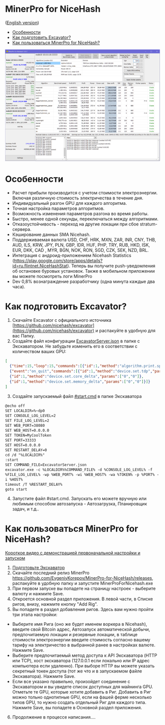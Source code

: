 # MinerPro for NiceHash

([English version](README.md))

- [Особенности](#features)
- [Как подготовить Excavator?](#PrepareExcavator)
- [Как пользоваться MinerPro for NiceHash?](#HowtoUseMinerProforNiceHash)

<img src="Resources/screenshot008.PNG" />

# <a name="features"></a> Особенности
- Расчет прибыли производится с учетом стоимости электроэнергии. Включая различную стоимость электричества в течение дня.
- Индивидуальный разгон GPU для каждого алгоритма.
- Точная настройка параметров алгоритмов.
- Возможность изменения параметров разгона во время работы.
- Быстро, менее одной секунды, переключаться между алгоритмами.
- Отказоустойчивость - переход на другие локации при сбое stratum-сервера.
- Кэширование данных SMA Nicehash.
- Поддерживаемая валюта USD, CHF, HRK, MXN, ZAR, INR, CNY, THB, AUD, ILS, KRW, JPY, PLN, GBP, IDR, HUF, PHP, TRY, RUB, HKD, ISK, EUR, DKK, CAD , MYR, BGN, NOK, RON, SGD, CZK, SEK, NZD, BRL.
- Интеграция с андроид-приложением Nicehash Statistics (https://play.google.com/store/apps/details?id=ru.flintnet.NiceHashStat). Теперь вы получите push-уведомления об остановке буровых установок. Также в мобильном приложении вы можете посмотреть логи MinerPro
- Dev 0,8% вознаграждение разработчику (одна минута каждые два часа).

# <a name="PrepareExcavator"></a> Как подготовить Excavator?

1. Скачайте Excavator с официального источника [https://github.com/nicehash/excavator](https://github.com/nicehash/excavator) и распакуйте в удобную для вас Папку.
2. Создайте файл конфигурации [ExcavatorServer.json](https://github.com/EvgeniyKorepov/MinerPro-for-NiceHash/blob/master/ExcavatorServer.json) в папке с Экскаватором. Не забудьте изменить его в соответствии с количеством ваших GPU:
```json
[
  {"time":15,"loop":15,"commands":[{"id":1,"method":"algorithm.print.speeds","params":[]}]},
  {"event":"on_quit","commands":[{"id":1,"method":"device.set.tdp","params":["0","100"]},
  {"id":1,"method":"device.set.core_delta","params":["0","0"]},
  {"id":1,"method":"device.set.memory_delta","params":["0","0"]}]}
]
 ```
3. Создайте запускаемый файл [#start.cmd](https://github.com/EvgeniyKorepov/MinerPro-for-NiceHash/blob/master/%23start.cmd) в папке Экскаватора 
```
@echo off
SET LOCALDIR=%~dp0
SET CONSOLE_LOG_LEVEL=2
SET FILE_LOG_LEVEL=2
SET WEB_PORT=38080
SET WEB_HOST=0.0.0.0
SET TOKEN=MyCoolToken
SET PORT=33333
SET HOST=0.0.0.0
SET RESTART_DELAY=0
cd /d "%LOCALDIR%"
:start
SET COMMAND_FILE=ExcavatorServer.json
excavator.exe -c %LOCALDIR%%COMMAND_FILE% -d %CONSOLE_LOG_LEVEL% -f %FILE_LOG_LEVEL% -wp %WEB_PORT% -wi %WEB_HOST% -wa %TOKEN% -p %PORT% -i %HOST%  
timeout /T %RESTART_DELAY%
goto start
```
4. Запустите файл #start.cmd. Запускать его можете вручную или любимым способом автозапуска - Автозагрузка, Планировщик задач, и т.д..

# <a name="HowtoUseMinerProforNiceHash"></a> Как пользоваться MinerPro for NiceHash?

 [Короткое видео с демонстрацией первоначальной настройки и запуском](https://youtu.be/zN5rWmuU2mc)
 
1. [Подготовьте Экскаватор](#PrepareExcavator)
2. Скачайте последний релиз MinerPro https://github.com/EvgeniyKorepov/MinerPro-for-NiceHash/releases, распакуйте в удобную папку и запустите MinerProForNicehash.exe
3. При первом запуске вы попадете на страницу настроек - выберите валюту и нажмите Save. 
4. Откроется основной раздел приложения. В левой части, в Списке ригов, внизу, нажмите кнопку "Add Rig".
5. Вы попадете в раздел добавления ригов. Здесь вам нужно пройти три этапа настройки:
  - Выберите имя Рига (оно же будет именем воркера в Nicehash), введите свой Bitcoin адрес, Автозапуск автоматической добычи, предпочитаемую локации и резервные локации, в таблице стоимости электроэнергии введите стоимость согласно вашему тарифу на электричество в выбранной ранее в настройках валюте. Нажмите Save.
  - Выберите предпочитаемый метод доступа к API Экскаватора (HTTP или TCP), хост экскаватора (127.0.0.1 если локально или IP адрес компьютера если удаленно). При выборе HTTP вы можете указать секретный токен доступа (тот же что и в запускаемом файле Экскаватора). Нажмите Save.
  - Если все указано правильно, произойдет соединение с Экскаватором и вы увидете список доступных для майнинга GPU. Отметьте те GPU, которые хотите добавить в Риг. Добавить в Риг можно тольно однотипные GPU, если на фашей ферме несколько типов GPU, то нужно создать отдельный Риг для каждого типа. Нажмите Save, вы попадете в Основной раздел приложения.
6. Продолжение в процессе написания....
